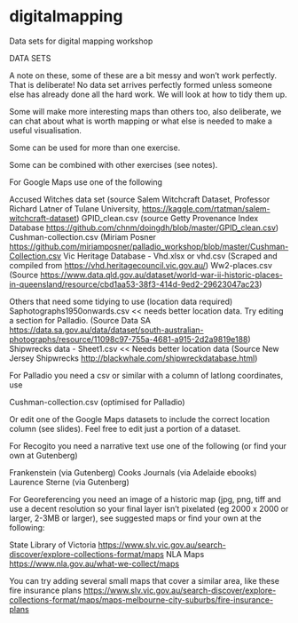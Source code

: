# digitalmapping
Data sets for digital mapping workshop

DATA SETS

A note on these, some of these are a bit messy and won’t work perfectly. That is deliberate! No data set arrives perfectly formed unless someone else has already done all the hard work. We will look at how to tidy them up. 

Some will make more interesting maps than others too, also deliberate, we can chat about what is worth mapping or what else is needed to make a useful visualisation.

Some can be used for more than one exercise. 

Some can be combined with other exercises (see notes).

For Google Maps use one of the following

Accused Witches data set (source Salem Witchcraft Dataset, Professor Richard Latner of Tulane University, https://kaggle.com/rtatman/salem-witchcraft-dataset)
GPID_clean.csv (source Getty Provenance Index Database https://github.com/chnm/doingdh/blob/master/GPID_clean.csv)
Cushman-collection.csv (Miriam Posner https://github.com/miriamposner/palladio_workshop/blob/master/Cushman-Collection.csv
Vic Heritage Database - Vhd.xlsx or vhd.csv (Scraped and compiled from https://vhd.heritagecouncil.vic.gov.au/)
Ww2-places.csv (Source https://www.data.qld.gov.au/dataset/world-war-ii-historic-places-in-queensland/resource/cbd1aa53-38f3-414d-9ed2-29623047ac23)

Others that need some tidying to use (location data required)
Saphotographs1950onwards.csv << needs better location data. Try editing a section for Palladio. (Source Data SA https://data.sa.gov.au/data/dataset/south-australian-photographs/resource/11098c97-755a-4681-a915-2d2a9819e188)
Shipwrecks data - Sheet1.csv << Needs better location data (Source New Jersey Shipwrecks http://blackwhale.com/shipwreckdatabase.html)

For Palladio you need a csv or similar with a column of latlong coordinates, use

Cushman-collection.csv (optimised for Palladio)

Or edit one of the Google Maps datasets to include the correct location column (see slides). Feel free to edit just a portion of a dataset.

For Recogito you need a narrative text use one of the following (or find your own at Gutenberg)

Frankenstein (via Gutenberg)
Cooks Journals (via Adelaide ebooks)
Laurence Sterne (via Gutenberg)

For Georeferencing you need an image of a historic map (jpg, png, tiff and use a decent resolution so your final layer isn’t pixelated (eg 2000 x 2000 or larger, 2-3MB or larger), see suggested maps or find your own at the following:

State Library of Victoria
https://www.slv.vic.gov.au/search-discover/explore-collections-format/maps
NLA Maps
https://www.nla.gov.au/what-we-collect/maps

You can try adding several small maps that cover a similar area, like these fire insurance plans
https://www.slv.vic.gov.au/search-discover/explore-collections-format/maps/maps-melbourne-city-suburbs/fire-insurance-plans

